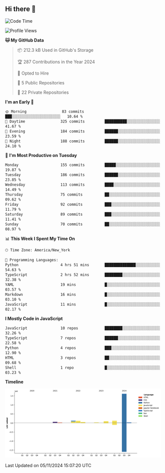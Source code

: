 ## Hi there 👋

<!--START_SECTION:waka-->
![Code Time](http://img.shields.io/badge/Code%20Time-96%20hrs%2020%20mins-blue)

![Profile Views](http://img.shields.io/badge/Profile%20Views-54-blue)

**🐱 My GitHub Data** 

> 📦 212.3 kB Used in GitHub's Storage 
 > 
> 🏆 287 Contributions in the Year 2024
 > 
> 💼 Opted to Hire
 > 
> 📜 5 Public Repositories 
 > 
> 🔑 22 Private Repositories 
 > 
**I'm an Early 🐤** 

```text
🌞 Morning                83 commits          ███░░░░░░░░░░░░░░░░░░░░░░   10.64 % 
🌆 Daytime                325 commits         ██████████░░░░░░░░░░░░░░░   41.67 % 
🌃 Evening                184 commits         ██████░░░░░░░░░░░░░░░░░░░   23.59 % 
🌙 Night                  188 commits         ██████░░░░░░░░░░░░░░░░░░░   24.10 % 
```
📅 **I'm Most Productive on Tuesday** 

```text
Monday                   155 commits         █████░░░░░░░░░░░░░░░░░░░░   19.87 % 
Tuesday                  186 commits         ██████░░░░░░░░░░░░░░░░░░░   23.85 % 
Wednesday                113 commits         ████░░░░░░░░░░░░░░░░░░░░░   14.49 % 
Thursday                 75 commits          ██░░░░░░░░░░░░░░░░░░░░░░░   09.62 % 
Friday                   92 commits          ███░░░░░░░░░░░░░░░░░░░░░░   11.79 % 
Saturday                 89 commits          ███░░░░░░░░░░░░░░░░░░░░░░   11.41 % 
Sunday                   70 commits          ██░░░░░░░░░░░░░░░░░░░░░░░   08.97 % 
```


📊 **This Week I Spent My Time On** 

```text
🕑︎ Time Zone: America/New_York

💬 Programming Languages: 
Python                   4 hrs 51 mins       ██████████████░░░░░░░░░░░   54.63 % 
TypeScript               2 hrs 52 mins       ████████░░░░░░░░░░░░░░░░░   32.38 % 
YAML                     19 mins             █░░░░░░░░░░░░░░░░░░░░░░░░   03.57 % 
Markdown                 16 mins             █░░░░░░░░░░░░░░░░░░░░░░░░   03.10 % 
JavaScript               11 mins             █░░░░░░░░░░░░░░░░░░░░░░░░   02.17 % 
```

**I Mostly Code in JavaScript** 

```text
JavaScript               10 repos            ████████░░░░░░░░░░░░░░░░░   32.26 % 
TypeScript               7 repos             ██████░░░░░░░░░░░░░░░░░░░   22.58 % 
Python                   4 repos             ███░░░░░░░░░░░░░░░░░░░░░░   12.90 % 
HTML                     3 repos             ██░░░░░░░░░░░░░░░░░░░░░░░   09.68 % 
Shell                    1 repo              █░░░░░░░░░░░░░░░░░░░░░░░░   03.23 % 
```



**Timeline**

![Lines of Code chart](https://raw.githubusercontent.com/dikshithvishnu/dikshithvishnu/main/assets/bar_graph.png)


 Last Updated on 05/11/2024 15:07:20 UTC
<!--END_SECTION:waka-->
